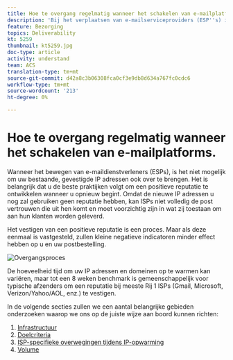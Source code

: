 ```yaml
---
title: Hoe te overgang regelmatig wanneer het schakelen van e-mailplatforms.
description: 'Bij het verplaatsen van e-mailserviceproviders (ESP''s) is het niet mogelijk om ook een overgang te maken naar uw bestaande, gevestigde IP-adressen. Het is belangrijk dat u de beste praktijken volgt om een positieve reputatie te ontwikkelen wanneer u opnieuw begint. '
feature: Bezorging
topics: Deliverability
kt: 5259
thumbnail: kt5259.jpg
doc-type: article
activity: understand
team: ACS
translation-type: tm+mt
source-git-commit: d42a8c3b06308fca0cf3e9db8d634a767fc0cdc6
workflow-type: tm+mt
source-wordcount: '213'
ht-degree: 0%

---
```



# Hoe te overgang regelmatig wanneer het schakelen van e-mailplatforms.

Wanneer het bewegen van e-maildienstverleners (ESPs), is het niet mogelijk om uw bestaande, gevestigde IP adressen ook over te brengen. Het is belangrijk dat u de beste praktijken volgt om een positieve reputatie te ontwikkelen wanneer u opnieuw begint. Omdat de nieuwe IP adressen u nog zal gebruiken geen reputatie hebben, kan ISPs niet volledig de post vertrouwen die uit hen komt en moet voorzichtig zijn in wat zij toestaan om aan hun klanten worden geleverd.

Het vestigen van een positieve reputatie is een proces. Maar als deze eenmaal is vastgesteld, zullen kleine negatieve indicatoren minder effect hebben op u en uw postbestelling.

![Overgangsproces](../assets/transition-process.png)

De hoeveelheid tijd om uw IP adressen en domeinen op te warmen kan variëren, maar tot een 8 weken benchmark is gemeenschappelijk voor typische afzenders om een reputatie bij meeste Rij 1 ISPs (Gmail, Microsoft, Verizon/Yahoo/AOL, enz.) te vestigen.

In de volgende secties zullen we een aantal belangrijke gebieden onderzoeken waarop we ons op de juiste wijze aan boord kunnen richten:

1. [Infrastructuur](/help/transition-process/infrastructure.md)
2. [Doelcriteria](/help/transition-process/targeting-criteria.md)
3. [ISP-specifieke overwegingen tijdens IP-opwarming](/help/transition-process/isp-specific-considerations-during-ip-warming.md)
4. [Volume](/help/transition-process/volume.md)
